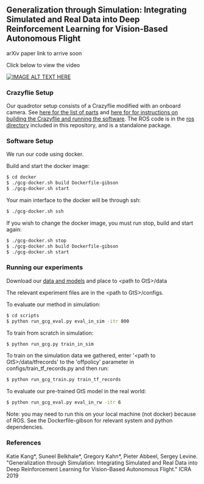 ## Generalization through Simulation: Integrating Simulated and Real Data into Deep Reinforcement Learning for Vision-Based Autonomous Flight

arXiv paper link to arrive soon

Click below to view the video

[![IMAGE ALT TEXT HERE](https://img.youtube.com/vi/18Q9BYZAoag/0.jpg)](https://www.youtube.com/watch?v=18Q9BYZAoag)

### Crazyflie Setup

Our quadrotor setup consists of a Crazyflie modified with an onboard camera. See [here for the list of parts](https://docs.google.com/spreadsheets/d/1g7PMl0FwBluRlBCJa5EDDool2KR_z-pgxrk7phjuJNs/edit?usp=sharing) and [here for for instructions on building the Crazyflie and running the software](https://docs.google.com/document/d/10if8hPpw4YIm9bwp7m7-JSx7UDVShbLpTZVWTOdTYHM/edit?usp=sharing). The ROS code is in the [ros directory](https://github.com/gkahn13/GtS/tree/master/ros) included in this repository, and is a standalone package.

### Software Setup

We run our code using docker.

Build and start the docker image:
```bash
$ cd docker
$ ./gcg-docker.sh build Dockerfile-gibson
$ ./gcg-docker.sh start
```

Your main interface to the docker will be through ssh:
```bash
$ ./gcg-docker.sh ssh
```

If you wish to change the docker image, you must run stop, build and start again:
```bash
$ ./gcg-docker.sh stop
$ ./gcg-docker.sh build Dockerfile-gibson
$ ./gcg-docker.sh start
```

### Running our experiments

Download our [data and models](https://drive.google.com/open?id=1QqgbAZVnjGuynIkuDY3f6gOS3y0LnssA) and place to \<path to GtS\>/data

The relevant experiment files are in the \<path to GtS\>/configs.

To evaluate our method in simulation:
```bash
$ cd scripts
$ python run_gcg_eval.py eval_in_sim -itr 800
```

To train from scratch in simulation:
```bash
$ python run_gcg.py train_in_sim
```

To train on the simulation data we gathered, enter '\<path to GtS\>/data/tfrecords' to the 'offpolicy' parameter in configs/train_tf_records.py and then run:
```bash
$ python run_gcg_train.py train_tf_records
```

To evaluate our pre-trained GtS model in the real world:
```bash
$ python run_gcg_eval.py eval_in_rw -itr 6
```
Note: you may need to run this on your local machine (not docker) because of ROS. See the Dockerfile-gibson for relevant system and python dependencies.

### References

Katie Kang*, Suneel Belkhale*, Gregory Kahn*, Pieter Abbeel, Sergey Levine. "Generalization through Simulation: Integrating Simulated and Real Data into Deep Reinforcement Learning for Vision-Based Autonomous Flight." ICRA 2019


